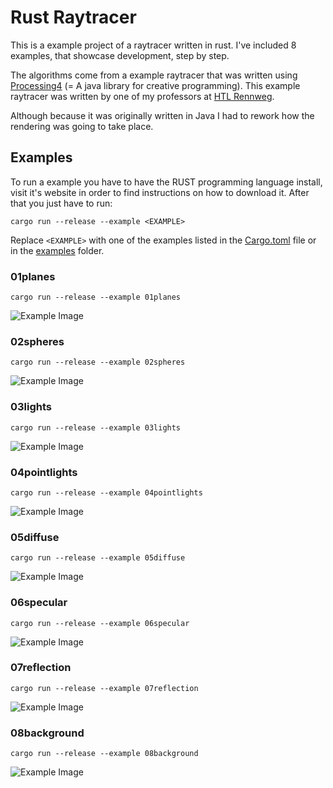 # Rust Raytracer

This is a example project of a raytracer written in rust.
I've included 8 examples, that showcase development, step by step.

The algorithms come from a example raytracer that was written using [Processing4](https://processing.org/) (= A java library for creative programming).
This example raytracer was written by one of my professors at [HTL Rennweg](https://www.htlrennweg.at/).

Although because it was originally written in Java I had to rework how the rendering was going to take place.

## Examples

To run a example you have to have the RUST programming language install, visit it's website in order to find instructions on how to download it.
After that you just have to run:
```
cargo run --release --example <EXAMPLE>
```
Replace `<EXAMPLE>` with one of the examples listed in the [Cargo.toml](Cargo.toml) file or in the [examples](examples) folder.

### 01planes
```
cargo run --release --example 01planes
```
![Example Image](01out.png)

### 02spheres
```
cargo run --release --example 02spheres
```
![Example Image](02out.png)

### 03lights
```
cargo run --release --example 03lights
```
![Example Image](03out.png)

### 04pointlights
```
cargo run --release --example 04pointlights
```
![Example Image](04out.png)

### 05diffuse
```
cargo run --release --example 05diffuse
```
![Example Image](05out.png)

### 06specular
```
cargo run --release --example 06specular
```
![Example Image](06out.png)

### 07reflection
```
cargo run --release --example 07reflection
```
![Example Image](07out.png)

### 08background
```
cargo run --release --example 08background
```
![Example Image](08out.png)